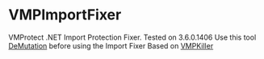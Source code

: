 # VMPImportFixer
VMProtect .NET Import Protection Fixer. Tested on 3.6.0.1406
Use this tool [DeMutation](https://github.com/xlfj5211/DeMutation) before using the Import Fixer
Based on [VMPKiller](https://github.com/DarkBullNull/VMP.NET-Kill)